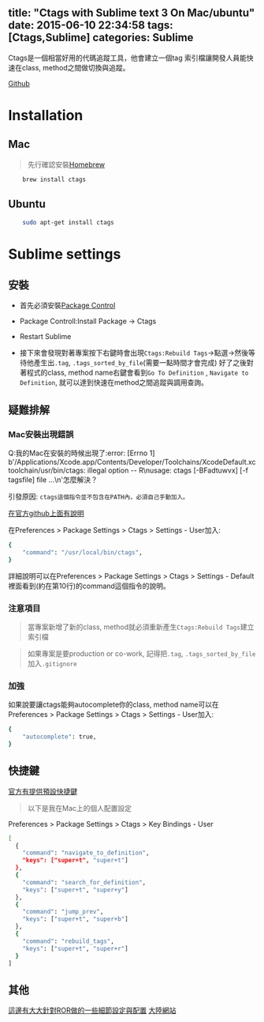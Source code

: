 title: "Ctags with Sublime text 3 On Mac/ubuntu"
date: 2015-06-10 22:34:58
tags: [Ctags,Sublime]
categories: Sublime
---

Ctags是一個相當好用的代碼追蹤工具，他會建立一個tag 索引檔讓開發人員能快速在class, method之間做切換與追蹤。

<!-- more -->

[Github](https://github.com/SublimeText/CTags)

# Installation
## Mac
>先行確認安裝[Homebrew](http://brew.sh/)

``` bash
    brew install ctags
```

## Ubuntu
``` bash
    sudo apt-get install ctags
```

# Sublime settings
## 安裝
* 首先必須安裝[Package Control](http://yish.im/2015/03/22/Sublime-text-3-on-Ubuntu/)

* Package Controll:Install Package -> Ctags

* Restart Sublime

* 接下來會發現對著專案按下右鍵時會出現`Ctags:Rebuild Tags`->點選->然後等待他產生出`.tag`, `.tags_sorted_by_file`(需要一點時間才會完成)
好了之後對著程式的class, method name右鍵會看到`Go To Definition` , `Navigate to Definition`, 就可以達到快速在method之間追蹤與調用查詢。

## 疑難排解
### Mac安裝出現錯誤
Q:我的Mac在安裝的時候出現了:error: [Errno 1] b'/Applications/Xcode.app/Contents/Developer/Toolchains/XcodeDefault.xctoolchain/usr/bin/ctags: illegal option -- R\nusage: ctags [-BFadtuwvx] [-f tagsfile] file ...\n'怎麼解決？

引發原因:
`ctags這個指令並不包含在PATH內，必須自己手動加入。`

[在官方github上面有說明](https://github.com/SublimeText/CTags#os-x)

在Preferences > Package Settings > Ctags > Settings - User加入:

``` bash
{
    "command": "/usr/local/bin/ctags",
}
```

詳細說明可以在Preferences > Package Settings > Ctags > Settings - Default裡面看到(約在第10行)的command這個指令的說明。

### 注意項目
>當專案新增了新的class, method就必須重新產生`Ctags:Rebuild Tags`建立索引檔

>如果專案是要production or co-work, 記得把`.tag`, `.tags_sorted_by_file`加入`.gitignore`

### 加強
如果說要讓ctags能夠autocomplete你的class, method name可以在Preferences > Package Settings > Ctags > Settings - User加入:
``` bash
{
    "autocomplete": true,
}
```

## 快捷鍵
[官方有提供預設快捷鍵](https://github.com/SublimeText/CTags#commands-listing)

>以下是我在Mac上的個人配置設定

Preferences > Package Settings > Ctags > Key Bindings - User
``` bash
[
  {
    "command": "navigate_to_definition",
    "keys": ["super+t", "super+t"]
  },
  {
    "command": "search_for_definition",
    "keys": ["super+t", "super+y"]
  },
  {
    "command": "jump_prev",
    "keys": ["super+t", "super+b"]
  },
  {
    "command": "rebuild_tags",
    "keys": ["super+t", "super+r"]
  }
]
```

## 其他
[這邊有大大針對ROR做的一些細節設定與配置](http://toyroom.bruceli.net/tw/2014/02/23/sublime-text-integration-with-ctags.html)
[大陸網站](http://jingyan.baidu.com/article/48206aeafba820216ad6b3f5.html)
